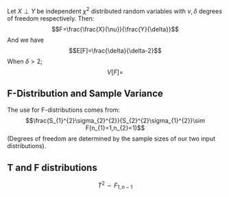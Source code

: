 Let $X\perp Y$ be independent $\chi^{2}$ distributed random variables with $\nu,\delta$ degrees of freedom respectively. Then:
$$F=\frac{\frac{X}{\nu}}{\frac{Y}{\delta}}$$
And we have 
$$E[F]=\frac{\delta}{\delta-2}$$
When $\delta>2$;
$$V[F]=$$
## F-Distribution and Sample Variance
The use for F-distributions comes from:
$$\frac{S_{1}^{2}\sigma_{2}^{2}}{S_{2}^{2}\sigma_{1}^{2}}\sim F(n_{1}=1,n_{2}=1)$$
(Degrees of freedom are determined by the sample sizes of our two input distributions).
## T and F distributions
$$T^{2}\sim F_{1,n-1}$$